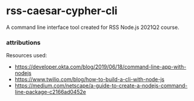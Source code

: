 # rss-caesar-cypher-cli
A command line interface tool created for RSS Node.js 2021Q2 course.

### attributions
Resources used: 
 - https://developer.okta.com/blog/2019/06/18/command-line-app-with-nodejs
 - https://www.twilio.com/blog/how-to-build-a-cli-with-node-js
 - https://medium.com/netscape/a-guide-to-create-a-nodejs-command-line-package-c2166ad0452e